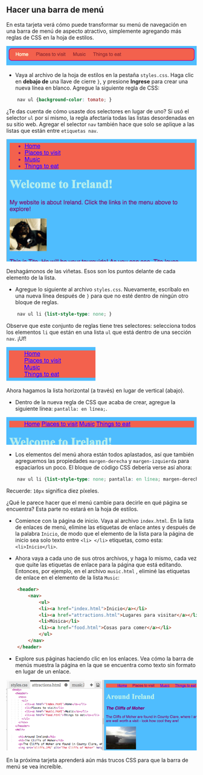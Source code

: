 ## Hacer una barra de menú

En esta tarjeta verá cómo puede transformar su menú de navegación en una barra de menú de aspecto atractivo, simplemente agregando más reglas de CSS en la hoja de estilos.

![Ejemplo de una barra de menú](images/egCoolMenuBar.png)

- Vaya al archivo de la hoja de estilos en la pestaña `styles.css`. Haga clic en **debajo de** una llave de cierre `}`, y presione **Ingrese** para crear una nueva línea en blanco. Agregue la siguiente regla de CSS:

```css
    nav ul {background-color: tomato; }
```

¿Te das cuenta de cómo usaste dos selectores en lugar de uno? Si usó el selector `ul` por sí mismo, la regla afectaría todas las listas desordenadas en su sitio web. Agregar el selector `nav` también hace que solo se aplique a las listas que están entre `etiquetas nav`.

![Lista con fondo rojo](images/egMenuBarFirstStyle.png)

Deshagámonos de las viñetas. Esos son los puntos delante de cada elemento de la lista.

- Agregue lo siguiente al archivo `styles.css`. Nuevamente, escríbalo en una nueva línea después de `}` para que no esté dentro de ningún otro bloque de reglas.

```css
    nav ul li {list-style-type: none; }
```

Observe que este conjunto de reglas tiene tres selectores: selecciona todos los elementos `li` que están en una lista `ul` que está dentro de una sección `nav`. ¡Uf!

![Lista con puntos de viñeta eliminados](images/egMenuBarNoBullets.png)

Ahora hagamos la lista horizontal (a través) en lugar de vertical (abajo).

- Dentro de la nueva regla de CSS que acaba de crear, agregue la siguiente línea: `pantalla: en línea;`.

![](images/egMenuBarInline.png)

- Los elementos del menú ahora están todos aplastados, así que también agreguemos las propiedades `margen-derecha` y `margen-izquierda` para espaciarlos un poco. El bloque de código CSS debería verse así ahora:

```css
    nav ul li {list-style-type: none; pantalla: en línea; margen-derecha: 10px; margin-left: 10px; }
```

Recuerde: `10px` significa diez píxeles.

¿Qué le parece hacer que el menú cambie para decirle en qué página se encuentra? Esta parte no estará en la hoja de estilos.

- Comience con la página de inicio. Vaya al archivo `index.html`. En la lista de enlaces de menú, elimine las etiquetas de enlace antes y después de la palabra `Inicio`, de modo que el elemento de la lista para la página de inicio sea solo texto entre `<li> </li>` etiquetas, como esta: `<li>Inicio</li>`.

- Ahora vaya a cada uno de sus otros archivos, y haga lo mismo, cada vez que quite las etiquetas de enlace para la página que está editando. Entonces, por ejemplo, en el archivo `music.html` , eliminé las etiquetas de enlace en el elemento de la lista `Music`:

```html
    <header>
        <nav>
            <ul>
            <li><a href="index.html">Inicio</a></li>
            <li><a href="attractions.html">Lugares para visitar</a></li>
            <li>Música</li>
            <li><a href="food.html">Cosas para comer</a></li>
            </ul>
        </nav>
    </header>
```

- Explore sus páginas haciendo clic en los enlaces. Vea cómo la barra de menús muestra la página en la que se encuentra como texto sin formato en lugar de un enlace. 

![Ejemplo de barra de menús que resalta la página actual](images/egMenuBarOnPage.png)

En la próxima tarjeta aprenderá aún más trucos CSS para que la barra de menú se vea increíble.